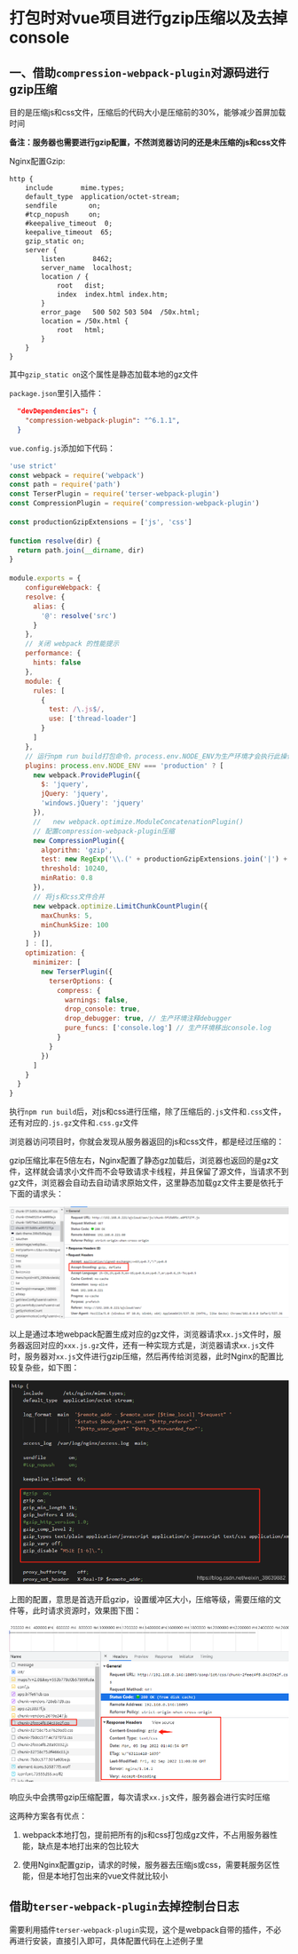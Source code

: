 # 打包时对vue项目进行gzip压缩以及去掉console

## 一、借助`compression-webpack-plugin`对源码进行gzip压缩

目的是压缩js和css文件，压缩后的代码大小是压缩前的30%，能够减少首屏加载时间

**备注：服务器也需要进行gzip配置，不然浏览器访问的还是未压缩的js和css文件**

Nginx配置Gzip:

```
http {
    include       mime.types;
    default_type  application/octet-stream;
    sendfile        on;
    #tcp_nopush     on;
    #keepalive_timeout  0;
    keepalive_timeout  65;
    gzip_static on;
    server {
        listen       8462;
        server_name  localhost;
        location / {
            root   dist;
            index  index.html index.htm;
        }
        error_page   500 502 503 504  /50x.html;
        location = /50x.html {
            root   html;
        }
    }
}
```
其中`gzip_static on`这个属性是静态加载本地的gz文件

`package.json`里引入插件：

```json
  "devDependencies": {
    "compression-webpack-plugin": "^6.1.1",
  }
```

`vue.config.js`添加如下代码：

```js
'use strict'
const webpack = require('webpack')
const path = require('path')
const TerserPlugin = require('terser-webpack-plugin')
const CompressionPlugin = require('compression-webpack-plugin')

const productionGzipExtensions = ['js', 'css']

function resolve(dir) {
  return path.join(__dirname, dir)
}

module.exports = {
    configureWebpack: {
    resolve: {
      alias: {
        '@': resolve('src')
      }
    },
    // 关闭 webpack 的性能提示
    performance: {
      hints: false
    },
    module: {
      rules: [
        {
          test: /\.js$/,
          use: ['thread-loader']
        }
      ]
    },
    // 运行npm run build打包命令，process.env.NODE_ENV为生产环境才会执行此操作
    plugins: process.env.NODE_ENV === 'production' ? [
      new webpack.ProvidePlugin({
        $: 'jquery',
        jQuery: 'jquery',
        'windows.jQuery': 'jquery'
      }),
      //   new webpack.optimize.ModuleConcatenationPlugin()
      // 配置compression-webpack-plugin压缩
      new CompressionPlugin({
        algorithm: 'gzip',
        test: new RegExp('\\.(' + productionGzipExtensions.join('|') + ')$'),
        threshold: 10240,
        minRatio: 0.8
      }),
      // 将js和css文件合并
      new webpack.optimize.LimitChunkCountPlugin({
        maxChunks: 5,
        minChunkSize: 100
      })
    ] : [],
    optimization: {
      minimizer: [
        new TerserPlugin({
          terserOptions: {
            compress: {
              warnings: false,
              drop_console: true,
              drop_debugger: true, // 生产环境注释debugger
              pure_funcs: ['console.log'] // 生产环境移出console.log
            }
          }
        })
      ]
    }
  }
}
```

执行`npm run build`后，对js和css进行压缩，除了压缩后的`.js`文件和`.css`文件，还有对应的`.js.gz`文件和`.css.gz`文件

浏览器访问项目时，你就会发现从服务器返回的js和css文件，都是经过压缩的：

gzip压缩比率在5倍左右，Nginx配置了静态gz加载后，浏览器也返回的是gz文件，这样就会请求小文件而不会导致请求卡线程，并且保留了源文件，当请求不到gz文件，浏览器会自动去自动请求原始文件，这里静态加载gz文件主要是依托于下面的请求头：

![图片\请求gzip文件.png](图片\请求gzip文件.png)

以上是通过本地webpack配置生成对应的gz文件，浏览器请求`xx.js`文件时，服务器返回对应的`xxx.js.gz`文件，还有一种实现方式是，浏览器请求`xx.js`文件时，服务器对`xx.js`文件进行gzip压缩，然后再传给浏览器，此时Nginx的配置比较复杂些，如下图：

![图片\服务器进行gzip压缩.png](图片\服务器进行gzip压缩.png)

上图的配置，意思是首选开启gzip，设置缓冲区大小，压缩等级，需要压缩的文件等，此时请求资源时，效果图下图：

![图片\服务器进行gzip压缩时的请求配置.png](图片\服务器进行gzip压缩时的请求配置.png)

响应头中会携带gzip压缩配置，每次请求`xx.js`文件，服务器会进行实时压缩

这两种方案各有优点：

1. webpack本地打包，提前把所有的js和css打包成gz文件，不占用服务器性能，缺点是本地打出来的包比较大

2. 使用Nginx配置gzip，请求的时候，服务器去压缩js或css，需要耗服务区性能，但是本地打包出来的vue文件就比较小

## 借助`terser-webpack-plugin`去掉控制台日志

需要利用插件`terser-webpack-plugin`实现，这个是webpack自带的插件，不必再进行安装，直接引入即可，具体配置代码在上述例子里
